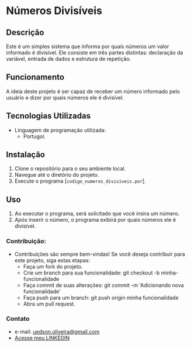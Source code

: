 # Números Divisíveis

## Descrição
Este é um simples sistema que informa por quais números um valor informado é divisível. Ele consiste em três partes distintas: declaração da variável, entrada de dados e estrutura de repetição.

## Funcionamento
A ideia deste projeto é ser capaz de receber um número informado pelo usuário e dizer por quais números ele é divisível.

## Tecnologias Utilizadas
- Linguagem de programação utilizada: 
  - Portugol.

## Instalação
1. Clone o repositório para o seu ambiente local.
2. Navegue até o diretório do projeto.
3. Execute o programa [`codigo_numeros_divisiveis.por`].

## Uso
1. Ao executar o programa, será solicitado que você insira um número.
2. Após inserir o número, o programa exibirá por quais números ele é divisível.

### Contribuição:
 - Contribuições são sempre bem-vindas! Se você deseja contribuir para este projeto, siga estas etapas:
    - Faça um fork do projeto.
    - Crie um branch para sua funcionalidade: git checkout -b minha-funcionalidade
    - Faça commit de suas alterações: git commit -m 'Adicionando nova funcionalidade'
    - Faça push para um branch: git push origin minha funcionalidade
    - Abra um pull request.

### Contato
  - e-mail: uedson.oliveira@gmail.com
  - [Acesse meu LINKEDIN](https://www.linkedin.com/in/uedson-oliveira/)
